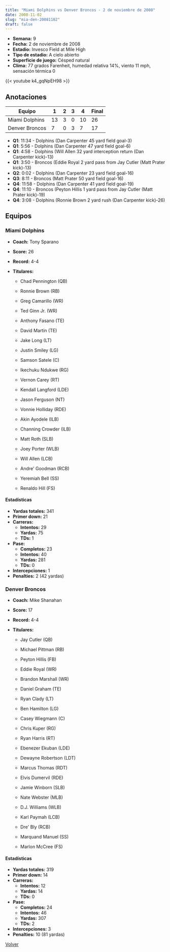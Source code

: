 ```yaml
---
title: "Miami Dolphins vs Denver Broncos - 2 de noviembre de 2008"
date: 2008-11-02
slug: "mia-den-20081102"
draft: false
---
```


- **Semana:** 9
- **Fecha:** 2 de noviembre de 2008
- **Estadio:** Invesco Field at Mile High
- **Tipo de estadio:** A cielo abierto
- **Superficie de juego:** Césped natural
- **Clima:** 77 grados Farenheit, humedad relativa 14%, viento 11 mph, sensación térmica 0


{{< youtube k4_gqNpEH98 >}}


## Anotaciones
| Equipo | 1 | 2 | 3 | 4 | Final |
|--------|---|---|---|---|-------|
| Miami Dolphins  | 13 | 3 | 0 | 10  | 26 |
| Denver Broncos  | 7 | 0 | 3 | 7  | 17 |
- **Q1**: 11:34 - Dolphins (Dan Carpenter 45 yard field goal-3)
- **Q1**: 5:56 - Dolphins (Dan Carpenter 47 yard field goal-6)
- **Q1**: 4:58 - Dolphins (Will Allen 32 yard interception return (Dan Carpenter kick)-13)
- **Q1**: 3:50 - Broncos (Eddie Royal 2 yard pass from Jay Cutler (Matt Prater kick)-13)
- **Q2**: 0:02 - Dolphins (Dan Carpenter 23 yard field goal-16)
- **Q3**: 8:11 - Broncos (Matt Prater 50 yard field goal-16)
- **Q4**: 11:58 - Dolphins (Dan Carpenter 41 yard field goal-19)
- **Q4**: 11:10 - Broncos (Peyton Hillis 1 yard pass from Jay Cutler (Matt Prater kick)-19)
- **Q4**: 3:08 - Dolphins (Ronnie Brown 2 yard rush (Dan Carpenter kick)-26)


## Equipos


### Miami Dolphins
* **Coach:** Tony Sparano
* **Score:** 26
* **Record:** 4-4
* **Titulares:** 

  * Chad Pennington (QB) 

  * Ronnie Brown (RB) 

  * Greg Camarillo (WR) 

  * Ted Ginn Jr. (WR) 

  * Anthony Fasano (TE) 

  * David Martin (TE) 

  * Jake Long (LT) 

  * Justin Smiley (LG) 

  * Samson Satele (C) 

  * Ikechuku Ndukwe (RG) 

  * Vernon Carey (RT) 

  * Kendall Langford (LDE) 

  * Jason Ferguson (NT) 

  * Vonnie Holliday (RDE) 

  * Akin Ayodele (ILB) 

  * Channing Crowder (ILB) 

  * Matt Roth (SLB) 

  * Joey Porter (WLB) 

  * Will Allen (LCB) 

  * Andre' Goodman (RCB) 

  * Yeremiah Bell (SS) 

  * Renaldo Hill (FS) 

#### Estadísticas
* **Yardas totales:** 341
* **Primer down:** 21
* **Carreras:**
  * **Intentos:** 29
  * **Yardas:** 75
  * **TDs:** 1
* **Pase:**
  * **Completos:** 23
  * **Intentos:** 40
  * **Yardas:** 281
  * **TDs:** 0
* **Intercepciones:** 1
* **Penalties:** 2 (42 yardas)

### Denver Broncos
* **Coach:** Mike Shanahan
* **Score:** 17
* **Record:** 4-4
* **Titulares:** 

  * Jay Cutler (QB) 

  * Michael Pittman (RB) 

  * Peyton Hillis (FB) 

  * Eddie Royal (WR) 

  * Brandon Marshall (WR) 

  * Daniel Graham (TE) 

  * Ryan Clady (LT) 

  * Ben Hamilton (LG) 

  * Casey Wiegmann (C) 

  * Chris Kuper (RG) 

  * Ryan Harris (RT) 

  * Ebenezer Ekuban (LDE) 

  * Dewayne Robertson (LDT) 

  * Marcus Thomas (RDT) 

  * Elvis Dumervil (RDE) 

  * Jamie Winborn (SLB) 

  * Nate Webster (MLB) 

  * D.J. Williams (WLB) 

  * Karl Paymah (LCB) 

  * Dre' Bly (RCB) 

  * Marquand Manuel (SS) 

  * Marlon McCree (FS) 

#### Estadísticas
* **Yardas totales:** 319
* **Primer down:** 14
* **Carreras:**
  * **Intentos:** 12
  * **Yardas:** 14
  * **TDs:** 0
* **Pase:**
  * **Completos:** 24
  * **Intentos:** 46
  * **Yardas:** 307
  * **TDs:** 2
* **Intercepciones:** 3
* **Penalties:** 10 (81 yardas)


[Volver](/historia/2008)
